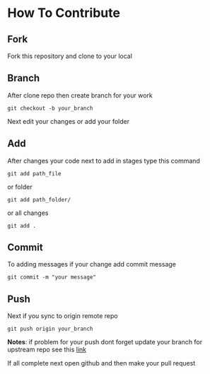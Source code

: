 # How To Contribute

## Fork
Fork this repository and clone to your local

## Branch
After clone repo then create branch for your work
```
git checkout -b your_branch
```
Next edit your changes or add your folder

## Add
After changes your code next to add in stages type this command
```
git add path_file
```
or folder
```
git add path_folder/
```
or all changes
```
git add .
```

## Commit
To adding messages if your change add commit message
```
git commit -m "your message"
```

## Push 
Next if you sync to origin remote repo
```
git push origin your_branch
```

**Notes**: if problem for your push dont forget update your branch for upstream repo see this [link](https://docs.github.com/en/free-pro-team@latest/github/collaborating-with-issues-and-pull-requests/configuring-a-remote-for-a-fork)

If all complete next open github and then make your pull request
